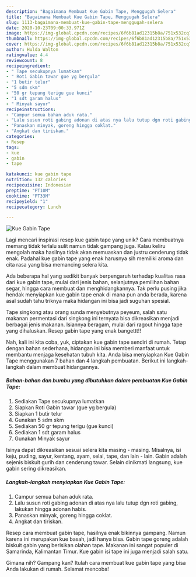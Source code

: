 ```yaml
---
description: "Bagaimana Membuat Kue Gabin Tape, Menggugah Selera"
title: "Bagaimana Membuat Kue Gabin Tape, Menggugah Selera"
slug: 1113-bagaimana-membuat-kue-gabin-tape-menggugah-selera
date: 2020-10-23T09:00:33.971Z
image: https://img-global.cpcdn.com/recipes/6f6b81ad12315b8a/751x532cq70/kue-gabin-tape-foto-resep-utama.jpg
thumbnail: https://img-global.cpcdn.com/recipes/6f6b81ad12315b8a/751x532cq70/kue-gabin-tape-foto-resep-utama.jpg
cover: https://img-global.cpcdn.com/recipes/6f6b81ad12315b8a/751x532cq70/kue-gabin-tape-foto-resep-utama.jpg
author: Hulda Walton
ratingvalue: 4.4
reviewcount: 8
recipeingredient:
- " Tape secukupnya lumatkan"
- " Roti Gabin tawar gue yg bergula"
- "1 butir telur"
- "5 sdm skm"
- "50 gr tepung terigu gue kunci"
- "1 sdt garam halus"
- " Minyak sayur"
recipeinstructions:
- "Campur semua bahan aduk rata."
- "Lalu susun roti gabing adonan di atas nya lalu tutup dgn roti gabing, lakukan hingga adonan habis."
- "Panaskan minyak, goreng hingga coklat."
- "Angkat dan tiriskan."
categories:
- Resep
tags:
- kue
- gabin
- tape

katakunci: kue gabin tape 
nutrition: 132 calories
recipecuisine: Indonesian
preptime: "PT10M"
cooktime: "PT33M"
recipeyield: "1"
recipecategory: Lunch

---
```



![Kue Gabin Tape](https://img-global.cpcdn.com/recipes/6f6b81ad12315b8a/751x532cq70/kue-gabin-tape-foto-resep-utama.jpg)

Lagi mencari inspirasi resep kue gabin tape yang unik? Cara membuatnya memang tidak terlalu sulit namun tidak gampang juga. Kalau keliru mengolah maka hasilnya tidak akan memuaskan dan justru cenderung tidak enak. Padahal kue gabin tape yang enak harusnya sih memiliki aroma dan cita rasa yang bisa memancing selera kita.

Ada beberapa hal yang sedikit banyak berpengaruh terhadap kualitas rasa dari kue gabin tape, mulai dari jenis bahan, selanjutnya pemilihan bahan segar, hingga cara membuat dan menghidangkannya. Tak perlu pusing jika hendak menyiapkan kue gabin tape enak di mana pun anda berada, karena asal sudah tahu triknya maka hidangan ini bisa jadi suguhan spesial.

Tape singkong atau orang sunda menyebutnya peyeum, salah satu makanan permentasi dari singkong ini ternyata bisa dikreasikan menjadi berbagai jenis makanan. Isiannya beragam, mulai dari ragout hingga tape yang dihaluskan. Resep gabin tape yang enak bangettt!!


Nah, kali ini kita coba, yuk, ciptakan kue gabin tape sendiri di rumah. Tetap dengan bahan sederhana, hidangan ini bisa memberi manfaat untuk membantu menjaga kesehatan tubuh kita. Anda bisa menyiapkan Kue Gabin Tape menggunakan 7 bahan dan 4 langkah pembuatan. Berikut ini langkah-langkah dalam membuat hidangannya.

<!--inarticleads1-->

##### Bahan-bahan dan bumbu yang dibutuhkan dalam pembuatan Kue Gabin Tape:

1. Sediakan  Tape secukupnya lumatkan
1. Siapkan  Roti Gabin tawar (gue yg bergula)
1. Siapkan 1 butir telur
1. Gunakan 5 sdm skm
1. Sediakan 50 gr tepung terigu (gue kunci)
1. Sediakan 1 sdt garam halus
1. Gunakan  Minyak sayur


Isinya dapat dikreasikan sesuai selera kita masing - masing. Misalnya, isi keju, puding, sayur, kentang, ayam, selai, tape, dan lain - lain. Gabin adalah sejenis biskuit gurih dan cenderung tawar. Selain dinikmati langsung, kue gabin sering dikreasikan. 

<!--inarticleads2-->

##### Langkah-langkah menyiapkan Kue Gabin Tape:

1. Campur semua bahan aduk rata.
1. Lalu susun roti gabing adonan di atas nya lalu tutup dgn roti gabing, lakukan hingga adonan habis.
1. Panaskan minyak, goreng hingga coklat.
1. Angkat dan tiriskan.


Resep cara membuat gabin tape, hasilnya enak bikinnya gampang. Namun karena ini merupakan kue basah, jadi hanya bisa. Gabin tape goreng adalah biskuit gabin yang berisikan olahan tape. Makanan ini sangat populer di Samarinda, Kalimantan Timur. Kue gabin isi tape ini juga menjadi salah satu. 

Gimana nih? Gampang kan? Itulah cara membuat kue gabin tape yang bisa Anda lakukan di rumah. Selamat mencoba!
